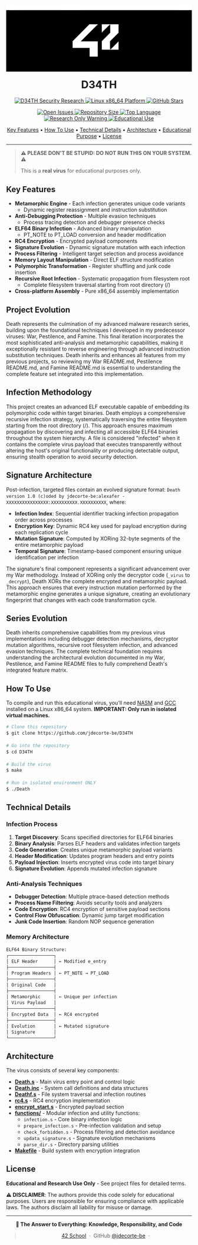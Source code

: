 <h1 align="center">
  <a href="https://github.com/jdecorte-be/D34TH"><img src="assets/banner.png" alt="D34TH" ></a>
  D34TH
  <br>
</h1>

<p align="center">
  <a href="https://github.com/jdecorte-be/D34TH">
    <img src="https://shields.io/badge/D34TH-Security%20Research-critical?logoColor=white&labelColor=000000&color=8B0000"
         alt="D34TH Security Research">
  </a>
  <a href="https://github.com/jdecorte-be/D34TH">
    <img src="https://shields.io/badge/Platform-Linux%20x86__64-blue?logo=linux&logoColor=white&labelColor=000000"
         alt="Linux x86_64 Platform">
  </a>
  <a href="https://github.com/jdecorte-be/D34TH/stargazers">
    <img src="https://shields.io/github/stars/jdecorte-be/D34TH?logo=star&logoColor=white&labelColor=000000&color=yellow"
         alt="GitHub Stars">
  </a>
</p>

<p align="center">
  <a href="https://github.com/jdecorte-be/D34TH/issues">
    <img src="https://shields.io/github/issues/jdecorte-be/D34TH?logoColor=white&labelColor=000000&color=orange"
         alt="Open Issues">
  </a>
  <a href="https://github.com/jdecorte-be/D34TH">
    <img src="https://shields.io/github/repo-size/jdecorte-be/D34TH?logo=database&logoColor=white&labelColor=000000&color=purple"
         alt="Repository Size">
  </a>
  <a href="https://github.com/jdecorte-be/D34TH">
    <img src="https://shields.io/github/languages/top/jdecorte-be/D34TH?logo=code&logoColor=white&labelColor=000000&color=green"
         alt="Top Language">
  </a>
  <a href="https://github.com/jdecorte-be/D34TH">
    <img src="https://shields.io/badge/⚠️-RESEARCH%20ONLY-critical?labelColor=000000&color=FF0000"
         alt="Research Only Warning">
  </a>
  <a href="https://github.com/jdecorte-be/D34TH">
    <img src="https://shields.io/badge/Encryptor-RC4-informational?logo=book&logoColor=white&labelColor=000000&color=blue"
         alt="Educational Use">
  </a>  
</p>

<p align="center">
  <a href="#key-features">Key Features</a> •
  <a href="#how-to-use">How To Use</a> •
  <a href="#technical-details">Technical Details</a> •
  <a href="#architecture">Architecture</a> •
  <a href="#educational-purpose">Educational Purpose</a> •
  <a href="#license">License</a>
</p>

<div align="center">
  
</div>






---


> **⚠️ PLEASE DON'T BE STUPID: DO NOT RUN THIS ON YOUR SYSTEM. ⚠️**
> 
> This is a **real virus** for educational purposes only.
> 

## Key Features

* **Metamorphic Engine** - Each infection generates unique code variants
  - Dynamic register reassignment and instruction substitution
* **Anti-Debugging Protection** - Multiple evasion techniques
  - Process tracing detection and debugger presence checks
* **ELF64 Binary Infection** - Advanced binary manipulation
  - PT_NOTE to PT_LOAD conversion and header modification
* **RC4 Encryption** - Encrypted payload components
* **Signature Evolution** - Dynamic signature mutation with each infection
* **Process Filtering** - Intelligent target selection and process avoidance
* **Memory Layout Manipulation** - Direct ELF structure modification
* **Polymorphic Transformation** - Register shuffling and junk code insertion
* **Recursive Root Infection** - Systematic propagation from filesystem root
  - Complete filesystem traversal starting from root directory (/)
* **Cross-platform Assembly** - Pure x86_64 assembly implementation



## Project Evolution
Death represents the culmination of my advanced malware research series, building upon the foundational techniques I developed in my predecessor viruses: War, Pestilence, and Famine. This final iteration incorporates the most sophisticated anti-analysis and metamorphic capabilities, making it exceptionally resistant to reverse engineering through advanced instruction substitution techniques. Death inherits and enhances all features from my previous projects, so reviewing my War README.md, Pestilence README.md, and Famine README.md is essential to understanding the complete feature set integrated into this implementation.

## Infection Methodology
This project creates an advanced ELF executable capable of embedding its polymorphic code within target binaries. Death employs a comprehensive recursive infection strategy, systematically traversing the entire filesystem starting from the root directory (/). This approach ensures maximum propagation by discovering and infecting all accessible ELF64 binaries throughout the system hierarchy. A file is considered "infected" when it contains the complete virus payload that executes transparently without altering the host's original functionality or producing detectable output, ensuring stealth operation to avoid security detection.

## Signature Architecture
Post-infection, targeted files contain an evolved signature format: `Death version 1.0 (c)oded by jdecorte-be:alexafer - XXXXXXXXXXXXXXXX:XXXXXXXXXX.XXXXXXXXXX`, where:

- **Infection Index**: Sequential identifier tracking infection propagation order across processes
- **Encryption Key**: Dynamic RC4 key used for payload encryption during each replication cycle  
- **Mutation Signature**: Computed by XORing 32-byte segments of the entire metamorphic payload
- **Temporal Signature**: Timestamp-based component ensuring unique identification per infection

The signature's final component represents a significant advancement over my War methodology. Instead of XORing only the decryptor code (`_virus` to `_decrypt`), Death XORs the complete encrypted and metamorphic payload. This approach ensures that every instruction mutation performed by the metamorphic engine generates a unique signature, creating an evolutionary fingerprint that changes with each code transformation cycle.

## Series Evolution
Death inherits comprehensive capabilities from my previous virus implementations including debugger detection mechanisms, decryptor mutation algorithms, recursive root filesystem infection, and advanced evasion techniques. The complete technical foundation requires understanding the architectural evolution documented in my War, Pestilence, and Famine README files to fully comprehend Death's integrated feature matrix.


## How To Use
To compile and run this educational virus, you'll need [NASM](https://www.nasm.us/) and [GCC](https://gcc.gnu.org/) installed on a Linux x86_64 system. **IMPORTANT: Only run in isolated virtual machines.**

```bash
# Clone this repository
$ git clone https://github.com/jdecorte-be/D34TH

# Go into the repository
$ cd D34TH

# Build the virus
$ make

# Run in isolated environment ONLY
$ ./Death
```

## Technical Details

### Infection Process
1. **Target Discovery**: Scans specified directories for ELF64 binaries
2. **Binary Analysis**: Parses ELF headers and validates infection targets
3. **Code Generation**: Creates unique metamorphic payload variants
4. **Header Modification**: Updates program headers and entry points
5. **Payload Injection**: Inserts encrypted virus code into target binary
6. **Signature Evolution**: Appends mutated infection signature

### Anti-Analysis Techniques
- **Debugger Detection**: Multiple ptrace-based detection methods
- **Process Name Filtering**: Avoids security tools and analyzers
- **Code Encryption**: RC4 encryption of sensitive payload sections
- **Control Flow Obfuscation**: Dynamic jump target modification
- **Junk Code Insertion**: Random NOP sequence generation

### Memory Architecture

```
ELF64 Binary Structure:
┌─────────────────┐
│ ELF Header      │ ← Modified e_entry
├─────────────────┤
│ Program Headers │ ← PT_NOTE → PT_LOAD
├─────────────────┤
│ Original Code   │
├─────────────────┤
│ Metamorphic     │ ← Unique per infection
│ Virus Payload   │
├─────────────────┤
│ Encrypted Data  │ ← RC4 encrypted
├─────────────────┤
│ Evolution       │ ← Mutated signature
│ Signature       │
└─────────────────┘
```

## Architecture

The virus consists of several key components:

- **[Death.s](src/Death.s)** - Main virus entry point and control logic
- **[Death.inc](src/Death.inc)** - System call definitions and data structures  
- **[Deathf.s](src/Deathf.s)** - File system traversal and infection routines
- **[rc4.s](src/rc4.s)** - RC4 encryption implementation
- **[encrypt_start.s](src/encrypt_start.s)** - Encrypted payload section
- **[functions/](src/functions/)** - Modular infection and utility functions:
  - `infection.s` - Core binary infection logic
  - `prepare_infection.s` - Pre-infection validation and setup
  - `check_forbidden.s` - Process filtering and detection avoidance
  - `updata_signature.s` - Signature evolution mechanisms
  - `parse_dir.s` - Directory parsing utilities
- **[Makefile](Makefile)** - Build system with encryption integration

## License

**Educational and Research Use Only** - See project files for detailed terms.

**⚠️ DISCLAIMER**: The authors provide this code solely for educational purposes. Users are responsible for ensuring compliance with applicable laws. The authors disclaim all liability for misuse or damage.

---

<div align="center">

**🎯 The Answer to Everything: Knowledge, Responsibility, and Code**

> [42 School](https://42.fr) &nbsp;&middot;&nbsp;
> GitHub [@jdecorte-be](https://github.com/jdecorte-be) &nbsp;&middot;&nbsp;

</div>

